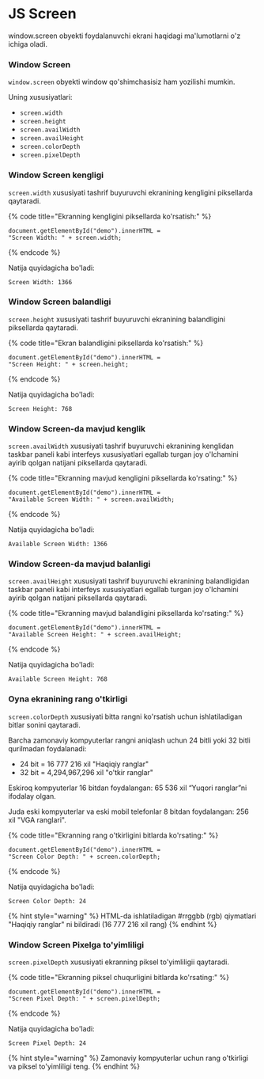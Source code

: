 # JS Screen

window.screen obyekti foydalanuvchi ekrani haqidagi ma'lumotlarni o'z ichiga oladi.

### Window Screen

`window.screen` obyekti window qo'shimchasisiz ham yozilishi mumkin.

Uning xususiyatlari:

* `screen.width`
* `screen.height`
* `screen.availWidth`
* `screen.availHeight`
* `screen.colorDepth`
* `screen.pixelDepth`

### Window Screen kengligi

`screen.width` xususiyati tashrif buyuruvchi ekranining kengligini piksellarda qaytaradi.

{% code title="Ekranning kengligini piksellarda ko'rsatish:" %}
```
document.getElementById("demo").innerHTML =
"Screen Width: " + screen.width;
```
{% endcode %}

Natija quyidagicha bo'ladi:

```
Screen Width: 1366
```

### Window Screen balandligi

`screen.height` xususiyati tashrif buyuruvchi ekranining balandligini piksellarda qaytaradi.

{% code title="Ekran balandligini piksellarda ko'rsatish:" %}
```
document.getElementById("demo").innerHTML =
"Screen Height: " + screen.height;
```
{% endcode %}

Natija quyidagicha bo'ladi:

```
Screen Height: 768
```

### Window Screen-da mavjud kenglik

`screen.availWidth` xususiyati tashrif buyuruvchi ekranining kenglidan taskbar paneli kabi interfeys xususiyatlari egallab turgan joy o'lchamini ayirib qolgan natijani piksellarda qaytaradi.

{% code title="Ekranning mavjud kengligini piksellarda ko'rsating:" %}
```
document.getElementById("demo").innerHTML =
"Available Screen Width: " + screen.availWidth;
```
{% endcode %}

Natija quyidagicha bo'ladi:

```
Available Screen Width: 1366
```

### Window Screen-da mavjud balanligi

`screen.availHeight` xususiyati tashrif buyuruvchi ekranining balandligidan taskbar paneli kabi interfeys xususiyatlari egallab turgan joy o'lchamini ayirib qolgan natijani piksellarda qaytaradi.

{% code title="Ekranning mavjud balandligini piksellarda ko'rsating:" %}
```
document.getElementById("demo").innerHTML =
"Available Screen Height: " + screen.availHeight;
```
{% endcode %}

Natija quyidagicha bo'ladi:

```
Available Screen Height: 768
```

### Oyna ekranining rang o'tkirligi

&#x20;`screen.colorDepth` xususiyati bitta rangni ko'rsatish uchun ishlatiladigan bitlar sonini qaytaradi.

Barcha zamonaviy kompyuterlar rangni aniqlash uchun 24 bitli yoki 32 bitli qurilmadan foydalanadi:

* 24 bit = 16 777 216 xil "Haqiqiy ranglar"
* 32 bit = 4,294,967,296 xil "o'tkir ranglar"

Eskiroq kompyuterlar 16 bitdan foydalangan: 65 536 xil “Yuqori ranglar”ni ifodalay olgan.

Juda eski kompyuterlar va eski mobil telefonlar 8 bitdan foydalangan: 256 xil "VGA ranglari".

{% code title="Ekranning rang o'tkirligini bitlarda ko'rsating:" %}
```
document.getElementById("demo").innerHTML =
"Screen Color Depth: " + screen.colorDepth;
```
{% endcode %}

Natija quyidagicha bo'ladi:

```
Screen Color Depth: 24
```

{% hint style="warning" %}
HTML-da ishlatiladigan #rrggbb (rgb) qiymatlari "Haqiqiy ranglar" ni bildiradi (16 777 216 xil rang)
{% endhint %}

### Window Screen Pixelga to'yimliligi

`screen.pixelDepth` xususiyati ekranning piksel to'yimliligii qaytaradi.

{% code title="Ekranning piksel chuqurligini bitlarda ko'rsating:" %}
```
document.getElementById("demo").innerHTML =
"Screen Pixel Depth: " + screen.pixelDepth;
```
{% endcode %}

Natija quyidagicha bo'ladi:

```
Screen Pixel Depth: 24
```

{% hint style="warning" %}
Zamonaviy kompyuterlar uchun rang o'tkirligi va piksel to'yimliligi teng.
{% endhint %}
